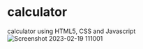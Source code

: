 # calculator
calculator using HTML5, CSS and Javascript
![Screenshot 2023-02-19 111001](https://user-images.githubusercontent.com/32551659/219929806-5716895a-95c4-449f-a421-6f7d4a3c1e91.png)
